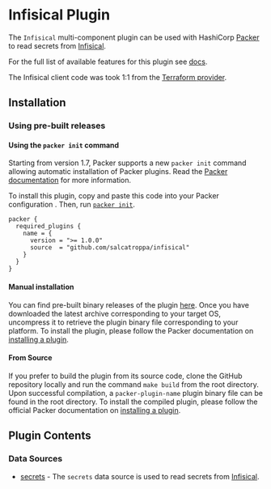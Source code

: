 # Infisical Plugin
The `Infisical` multi-component plugin can be used with HashiCorp [Packer](https://www.packer.io) to read secrets from [Infisical](https://infisical.com/).

For the full list of available features for this plugin see [docs](docs).

The Infisical client code was took 1:1 from the [Terraform provider](https://github.com/Infisical/terraform-provider-infisical).

## Installation

### Using pre-built releases

#### Using the `packer init` command

Starting from version 1.7, Packer supports a new `packer init` command allowing
automatic installation of Packer plugins. Read the
[Packer documentation](https://www.packer.io/docs/commands/init) for more information.

To install this plugin, copy and paste this code into your Packer configuration .
Then, run [`packer init`](https://www.packer.io/docs/commands/init).

```hcl
packer {
  required_plugins {
    name = {
      version = ">= 1.0.0"
      source  = "github.com/salcatroppa/infisical"
    }
  }
}
```

#### Manual installation

You can find pre-built binary releases of the plugin [here](https://github.com/salcatroppa/packer-plugin-infisical/releases).
Once you have downloaded the latest archive corresponding to your target OS,
uncompress it to retrieve the plugin binary file corresponding to your platform.
To install the plugin, please follow the Packer documentation on
[installing a plugin](https://www.packer.io/docs/extending/plugins/#installing-plugins).


#### From Source

If you prefer to build the plugin from its source code, clone the GitHub
repository locally and run the command `make build` from the root
directory. Upon successful compilation, a `packer-plugin-name` plugin
binary file can be found in the root directory.
To install the compiled plugin, please follow the official Packer documentation
on [installing a plugin](https://www.packer.io/docs/extending/plugins/#installing-plugins).


## Plugin Contents
### Data Sources

- [secrets](/docs/datasources/secrets.mdx) - The `secrets` data source is used to
  read secrets from [Infisical](https://infisical.com/).
